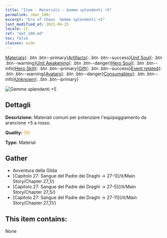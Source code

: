 ```yaml
---
title: "Item - Materials - Gemme splendenti +5"
permalink: /mat_100/
excerpt: "Era of Chaos  Gemme splendenti +5"
last_modified_at: 2021-04-25
locale: it
ref: "mat_100.md"
toc: false
classes: wide
---
```

 [Materials](/ItemsIT/){: .btn .btn--primary}[Artifacts](/ItemsIT/Artifacts/){: .btn .btn--success}[Unit Soul](/ItemsIT/UnitSoul/){: .btn .btn--warning}[Unit Awakening](/ItemsIT/UnitAwakening/){: .btn .btn--danger}[Hero Soul](/ItemsIT/HeroSoul/){: .btn .btn--info}[Hero Skill](/ItemsIT/HeroSkill/){: .btn .btn--primary}[Gift](/ItemsIT/Gift/){: .btn .btn--success}[Event related](/ItemsIT/Events/){: .btn .btn--warning}[Avatars](/ItemsIT/Avatars/){: .btn .btn--danger}[Consumables](/ItemsIT/Consumables/){: .btn .btn--info}[Unknown](/ItemsIT/Unknown/){: .btn .btn--primary}

 ![Gemme splendenti +5](/images/t/i_cailiao_baoshi3.png)

## Dettagli
 **Descrizione:** Materiali comuni per potenziare l'equipaggiamento da arancione +5 a rosso.

 **Quality:** <span style="color: #FF8C00">OK</span>

 **Type:** Material

## Gather

*    Avventura della Gilda 
*    [Capitolo 27: Sangue del Padre dei Draghi -> 27-1](/it/Main Story/Chapter 27_1/) 
*    [Capitolo 27: Sangue del Padre dei Draghi -> 27-5](/it/Main Story/Chapter 27_5/) 
*    [Capitolo 27: Sangue del Padre dei Draghi -> 27-11](/it/Main Story/Chapter 27_11/) 

## This item contains:

  None

